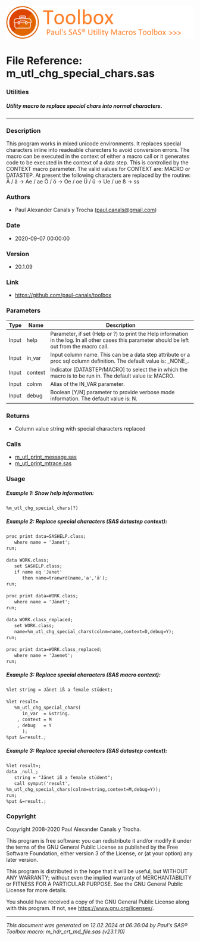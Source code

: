 ![../../misc/images/doc_banner.png](../../misc/images/doc_banner.png)
# 
# File Reference: m_utl_chg_special_chars.sas

### Utilities

##### Utility macro to replace special chars into normal characters.

***

### Description
This program works in mixed unicode environments. It replaces special characters inline into readeable charecters to avoid conversion errors. The macro can be executed in the context of either a macro call or it generates code to be executed in the context of a data step. This is controlled by the CONTEXT macro parameter. The valid values for CONTEXT are: MACRO or DATASTEP.
 At present the following characters are replaced by the routine:
 Ä \/ ä \-> Ae \/ ae
 Ö \/ ö \-> Oe \/ oe
 Ü \/ ü \-> Ue \/ ue
 ß \-> ss


### Authors
* Paul Alexander Canals y Trocha (paul.canals@gmail.com)

### Date
* 2020-09-07 00:00:00

### Version
* 20.1.09

### Link
* https://github.com/paul-canals/toolbox

### Parameters
| Type | Name | Description |
| ---- | ---- | ----------- |
| Input | help | Parameter, if set (Help or ?) to print the Help information in the log. In all other cases this parameter should be left out from the macro call. |
| Input | in_var | Input column name. This can be a data step attribute or a proc sql column definition. The default value is: \_NONE\_. |
| Input | context | Indicator [DATASTEP/MACRO] to select the in which the macro is to be run in. The default value is: MACRO. |
| Input | colnm | Alias of the IN_VAR parameter. |
| Input | debug | Boolean [Y/N] parameter to provide verbose mode information. The default value is: N. |

### Returns
* Column value string with special characters replaced

### Calls
* [m_utl_print_message.sas](m_utl_print_message.md)
* [m_utl_print_mtrace.sas](m_utl_print_mtrace.md)

### Usage

##### Example 1: Show help information:
```sas
%m_utl_chg_special_chars(?)
```

##### Example 2: Replace special characters (SAS datastep context):
```sas
proc print data=SASHELP.class;
   where name = 'Janet';
run;

data WORK.class;
   set SASHELP.class;
   if name eq 'Janet'
      then name=tranwrd(name,'a','ä');
run;

proc print data=WORK.class;
   where name = 'Jänet';
run;

data WORK.class_replaced;
   set WORK.class;
   name=%m_utl_chg_special_chars(colnm=name,context=D,debug=Y);
run;

proc print data=WORK.class_replaced;
   where name = 'Jaenet';
run;
```

##### Example 3: Replace special characters (SAS macro context):
```sas
%let string = Jänet iß a female stüdent;

%let result=
   %m_utl_chg_special_chars(
      in_var  = &string.
    , context = M
    , debug   = Y
      );
%put &=result.;
```

##### Example 3: Replace special characters (SAS datastep context):
```sas
%let result=;
data _null_;
   string = "Jänet iß a female stüdent";
   call symput('result', %m_utl_chg_special_chars(colnm=string,context=M,debug=Y));
run;
%put &=result.;
```

### Copyright
Copyright 2008-2020 Paul Alexander Canals y Trocha. 
 
This program is free software: you can redistribute it and/or modify 
it under the terms of the GNU General Public License as published by 
the Free Software Foundation, either version 3 of the License, or 
(at your option) any later version. 
 
This program is distributed in the hope that it will be useful, 
but WITHOUT ANY WARRANTY; without even the implied warranty of 
MERCHANTABILITY or FITNESS FOR A PARTICULAR PURPOSE. See the 
GNU General Public License for more details. 
 
You should have received a copy of the GNU General Public License 
along with this program. If not, see <https://www.gnu.org/licenses/>. 


***
*This document was generated on 12.02.2024 at 06:36:04  by Paul's SAS&reg; Toolbox macro: m_hdr_crt_md_file.sas (v23.1.10)*
